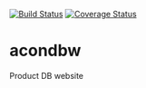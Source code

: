[![Build Status](https://travis-ci.org/simonsobs/acondbw.svg?branch=master)](https://travis-ci.org/simonsobs/acondbw) [![Coverage Status](https://coveralls.io/repos/github/simonsobs/acondbw/badge.svg?branch=master)](https://coveralls.io/github/simonsobs/acondbw?branch=master)

# acondbw

Product DB website
